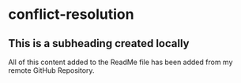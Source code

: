 # conflict-resolution

## This is a subheading created locally

All of this content added to the ReadMe file has been added from my remote GitHub Repository.